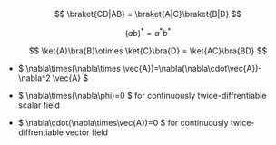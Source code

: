 $$
\braket{CD|AB} = \braket{A|C}\braket{B|D}
$$

$$
(ab)^{*}=a^* b^*
$$

$$
\ket{A}\bra{B}\otimes \ket{C}\bra{D} = \ket{AC}\bra{BD}
$$

- $
\nabla\times(\nabla\times \vec{A})=\nabla(\nabla\cdot\vec{A})-\nabla^2 \vec{A}
$

- $
\nabla\times(\nabla\phi)=0
$
for continuously twice-diffrentiable scalar field

- $
\nabla\cdot(\nabla\times\vec{A})=0
$
for continuously twice-diffrentiable vector field